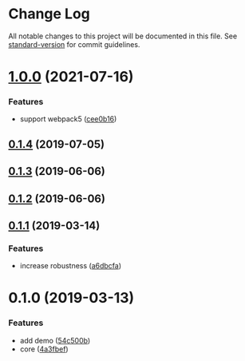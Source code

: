 # Change Log

All notable changes to this project will be documented in this file. See [standard-version](https://github.com/conventional-changelog/standard-version) for commit guidelines.

<a name="1.0.0"></a>
# [1.0.0](https://github.com/wannaxiao/crossorigin-webpack-plugin/compare/v0.1.4...v1.0.0) (2021-07-16)


### Features

* support webpack5 ([cee0b16](https://github.com/wannaxiao/crossorigin-webpack-plugin/commit/cee0b16))



<a name="0.1.4"></a>
## [0.1.4](https://github.com/wannaxiao/crossorigin-webpack-plugin/compare/v0.1.3...v0.1.4) (2019-07-05)



<a name="0.1.3"></a>
## [0.1.3](https://github.com/wannaxiao/crossorigin-webpack-plugin/compare/v0.1.2...v0.1.3) (2019-06-06)



<a name="0.1.2"></a>
## [0.1.2](https://github.com/wannaxiao/crossorigin-webpack-plugin/compare/v0.1.1...v0.1.2) (2019-06-06)



<a name="0.1.1"></a>
## [0.1.1](https://github.com/wannaxiao/crossorigin-webpack-plugin/compare/v0.1.0...v0.1.1) (2019-03-14)


### Features

* increase robustness ([a6dbcfa](https://github.com/wannaxiao/crossorigin-webpack-plugin/commit/a6dbcfa))



<a name="0.1.0"></a>
# 0.1.0 (2019-03-13)


### Features

* add demo ([54c500b](https://github.com/wannaxiao/crossorigin-webpack-plugin/commit/54c500b))
* core ([4a3fbef](https://github.com/wannaxiao/crossorigin-webpack-plugin/commit/4a3fbef))
